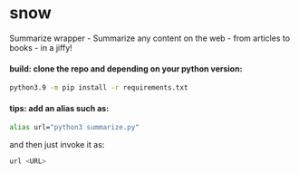 # snow

Summarize wrapper - Summarize any content on the web - from articles to books - in a jiffy!

#### build: clone the repo and depending on your python version:

```sh
python3.9 -m pip install -r requirements.txt
```
#### tips: add an alias such as: 
```sh
alias url="python3 summarize.py" 
```

and then just invoke it as: 
```sh
url <URL>
```
